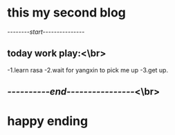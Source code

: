 # this my second blog
*--------start---------------*
## **today work play:**<\br>
-1.learn rasa
-2.wait for yangxin to pick me up
-3.get up.
## *----------end----------------*<\br>
# happy ending
